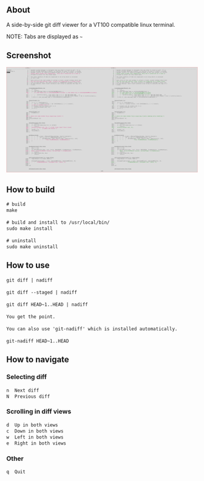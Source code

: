 ## About

A side-by-side git diff viewer for a VT100 compatible linux terminal.

NOTE: Tabs are displayed as `~   `

## Screenshot

![Screenshot of nadiff](screenshot.png?raw=true "Screenshot")

## How to build

    # build
    make

    # build and install to /usr/local/bin/
    sudo make install

    # uninstall
    sudo make uninstall

## How to use

    git diff | nadiff

    git diff --staged | nadiff

    git diff HEAD~1..HEAD | nadiff

    You get the point.

    You can also use 'git-nadiff' which is installed automatically.

    git-nadiff HEAD~1..HEAD


## How to navigate

### Selecting diff
    n  Next diff
    N  Previous diff


### Scrolling in diff views
    d  Up in both views
    c  Down in both views
    w  Left in both views
    e  Right in both views

### Other
    q  Quit
